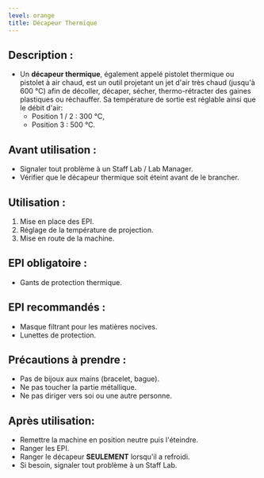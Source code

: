 ```yaml
---
level: orange
title: Décapeur Thermique
---
```


## Description :

- Un **décapeur thermique**, également appelé pistolet thermique ou pistolet à air chaud, est un outil projetant un jet
  d'air très chaud (jusqu'à 600 °C) afin de décoller, décaper, sécher, thermo-rétracter des gaines plastiques ou
  réchauffer. Sa température de sortie est réglable ainsi que le débit d'air:
    - Position 1 / 2 : 300 °C,
    - Position 3 : 500 °C.

## Avant utilisation :

- Signaler tout problème à un Staff Lab / Lab Manager.
- Vérifier que le décapeur thermique soit éteint avant de le brancher.

## Utilisation :

1. Mise en place des EPI.
2. Réglage de la température de projection.
3. Mise en route de la machine.

## EPI obligatoire :

- Gants de protection thermique.

## EPI recommandés :

- Masque filtrant pour les matières nocives.
- Lunettes de protection.

## Précautions à prendre :

- Pas de bijoux aux mains (bracelet, bague).
- Ne pas toucher la partie métallique.
- Ne pas diriger vers soi ou une autre personne.

## Après utilisation:

- Remettre la machine en position neutre puis l'éteindre.
- Ranger les EPI.
- Ranger le décapeur **SEULEMENT** lorsqu'il a refroidi.
- Si besoin, signaler tout problème à un Staff Lab.
